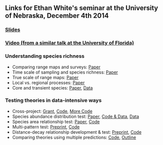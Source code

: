 ## Links for Ethan White's seminar at the University of Nebraska, December 4th 2014

### [Slides](http://dx.doi.org/10.6084/m9.figshare.942520)
### [Video (from a similar talk at the University of Florida)](http://mediasite.video.ufl.edu/Mediasite/Play/fcaff41f57bc42eca8483b437a5ae80d1d)

### Understanding species richness

* Comparing range maps and surveys: [Paper](http://labs.bio.unc.edu/Hurlbert/pubs/Hurlbert%20and%20White%202005.pdf)
* Time scale of sampling and species richness: [Paper](http://digitalcommons.usu.edu/cgi/viewcontent.cgi?article=1372&context=biology_facpub)
* True scale of range maps: [Paper](http://labs.bio.unc.edu/Hurlbert/pubs/Hurlbert%20and%20Jetz%202007.pdf)
* Local vs. regional processes: [Paper](http://doi.org/10.1086/649578)
* Core and transient species: [Paper](http://doi.org/10.1086/669903), [Data](http://datadryad.org/resource/doi:10.5061/dryad.q82nn)


### Testing theories in data-intensive ways

* Cross-project:
  [Grant](http://figshare.com/articles/Advancing_Macroecology_Using_Informatics_and_Entropy_Maximization_%28NSF_Grant__0953694%29/93937),
  [Code](https://github.com/weecology/mete),
  [More Code](https://github.com/weecology/macroecotools)
* Species abundance distribution test:
  [Paper](http://doi.org/10.1890/11-2177.1),
  [Code & Data](https://github.com/weecology/white-etal-2012-ecology), [Data](http://esapubs.org/archive/ecol/E092/201/default.htm)
* Species area relationship test: [Paper](http://doi.org/10.7717/peerj.212), [Code](https://github.com/weecology/mete-spatial)
* Multi-pattern test: [Preprint](http://arxiv.org/abs/1308.0731), [Code](https://github.com/weecology/mete-energy)
* Distance-decay relationship development & test:
  [Preprint](http://biorxiv.org/content/early/2014/03/30/003657), [Code](https://github.com/weecology/mete-spatial)
* Comparing theories using multiple predictions:
  [Code](https://github.com/rueuntal/neutral_mete_comparison), [Outline](https://github.com/rueuntal/neutral_mete_comparison/blob/master/outline.md)
